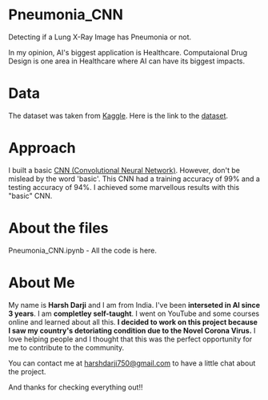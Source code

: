 # Pneumonia_CNN
Detecting if a Lung X-Ray Image has Pneumonia or not. 

In my opinion, AI's biggest application is Healthcare. Computaional Drug Design is one area in Healthcare where AI can have its biggest impacts. 

# Data
The dataset was taken from [Kaggle](kaggle.com). Here is the link to the [dataset](https://www.kaggle.com/paultimothymooney/chest-xray-pneumonia). 

# Approach
I built a basic [CNN (Convolutional Neural Network)](https://www.youtube.com/watch?v=x_VrgWTKkiM). However, don't be mislead by the word 'basic'. This CNN had a training accuracy of 99% and a testing accuracy of 94%. I achieved some marvellous results with this "basic" CNN. 

# About the files
Pneumonia_CNN.ipynb - All the code is here. 


# About Me
My name is **Harsh Darji** and I am from India. I've been **interseted in AI since 3 years**. I am **completley self-taught**. I went on YouTube and some courses online and learned about all this. **I decided to work on this project because I saw my country's detoriating condition due to the Novel Corona Virus.** I love helping people and I thought that this was the perfect opportunity for me to contribute to the community. 

You can contact me at harshdarji750@gmail.com to have a little chat about the project. 

And thanks for checking everything out!!
